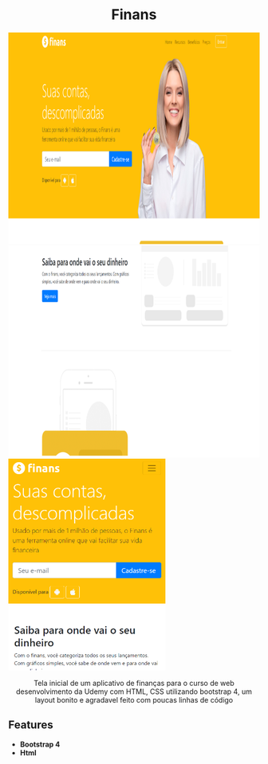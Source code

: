 <h1 align="center">
Finans</h1>

<div>
  <img src="https://github.com/jpm4rtinss/Site-Finans/blob/master/img/finans.PNG" alt="home web" height="425">
  <img src="https://github.com/jpm4rtinss/Site-Finans/blob/master/img/finans1.PNG" alt="home web" height="425">
  <img src="https://github.com/jpm4rtinss/Site-Finans/blob/master/img/finans-mobile.PNG" alt="home web" height="425">
</div>

<p align="center">Tela inicial de um aplicativo de finanças para o curso de web desenvolvimento da Udemy com HTML, CSS utilizando bootstrap 4, um layout bonito e agradavel feito com poucas linhas de código</p>


## Features

-  **Bootstrap 4**  
-  **Html** 

